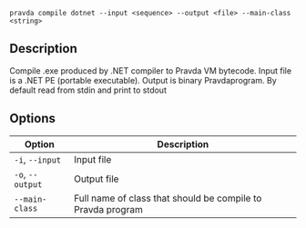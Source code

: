 <!--
THIS FILE IS GENERATED. DO NOT EDIT MANUALLY!
-->

```pravda compile dotnet --input <sequence> --output <file> --main-class <string>```

## Description
Compile .exe produced by .NET compiler to Pravda VM bytecode. Input file is a .NET PE (portable executable). Output is binary Pravdaprogram. By default read from stdin and print to stdout
## Options

|Option|Description|
|----|----|
|`-i`, `--input`|Input file
|`-o`, `--output`|Output file
|`--main-class`|Full name of class that should be compile to Pravda program

